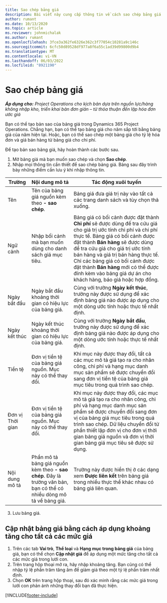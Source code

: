 ```yaml
---
title: Sao chép bảng giá
description: Bài viết này cung cấp thông tin về cách sao chép bảng giá trong Hoạt động dự án.
author: rumant
ms.date: 10/13/2020
ms.topic: article
ms.reviewer: johnmichalak
ms.author: rumant
ms.openlocfilehash: 3fce3a362fe6326e362c3f77054c10281a9c146c
ms.sourcegitcommit: 6cfc50d89528df977a8f6a55c1ad39d99800d9b4
ms.translationtype: MT
ms.contentlocale: vi-VN
ms.lasthandoff: 06/03/2022
ms.locfileid: "8921190"
---
```

# <a name="copy-price-lists"></a>Sao chép bảng giá

_**Áp dụng cho:** Project Operations cho kịch bản dựa trên nguồn lực/hàng không nhập kho, triển khai bản đơn giản – từ thỏa thuận đến lập hóa đơn ước giá_

Bạn có thể tạo bản sao của bảng giá trong Dynamics 365 Project Operations. Chẳng hạn, bạn có thể tạo bảng giá cho năm sắp tới bằng bảng giá của năm hiện tại.  Hoặc, bạn có thể sao chép một bảng giá cho tỷ lệ hóa đơn và giá bán hàng từ bảng giá cho chi phí. 

Để tạo bản sao bảng giá, hãy hoàn thành các bước sau.

1. Mở bảng giá mà bạn muốn sao chép và chọn **Sao chép**.
2. Nhập mọi thông tin cần thiết để sao chép bảng giá. Bảng sau đây trình bày những điểm cần lưu ý khi nhập thông tin.

| Trường | Nội dung mô tả | Tác động xuôi tuyến |
| --- | --- | --- |
| Tên | Tên của bảng giá nguồn kèm theo **- sao chép**. | Bảng giá đưa giá trị này vào tất cả các trang danh sách và tùy chọn thả xuống. |
| Ngữ cảnh | Nhập bối cảnh mà bạn muốn dùng cho danh sách giá mục tiêu. | Bảng giá có bối cảnh được đặt thành **Chi phí** sẽ được dùng để tra cứu giá cho giá trị ước tính chi phí và chi phí thực tế. Bảng giá có bối cảnh được đặt thành **Bán hàng** sẽ được dùng để tra cứu giá cho giá trị ước tính bán hàng và giá trị bán hàng thực tế. Chỉ các bảng giá có bối cảnh được đặt thành **Bán hàng** mới có thể được đính kèm vào bảng giá dự án cho khách hàng, báo giá hoặc hợp đồng. |
| Ngày bắt đầu | Ngày bắt đầu khoảng thời gian có hiệu lực của bảng giá. | Cùng với trường **Ngày kết thúc**, trường này được sử dụng để xác định bảng giá nào được áp dụng cho một dòng ước tính hoặc thực tế nhất định. |
| Ngày kết thúc | Ngày kết thúc khoảng thời gian có hiệu lực của bảng giá. | Cùng với trường **Ngày bắt đầu**, trường này được sử dụng để xác định bảng giá nào được áp dụng cho một dòng ước tính hoặc thực tế nhất định. |
| Tiền tệ | Đơn vị tiền tệ của bảng giá nguồn. Mục này có thể thay đổi. | Khi mục này được thay đổi, tất cả các mục mô tả giá tạo ra cho nhân công, chi phí và hạng mục danh mục sản phẩm sẽ được chuyển đổi sang đơn vị tiền tệ của bảng giá mục tiêu trong quá trình sao chép. |
| Đơn vị Thời gian | Đơn vị tiền tệ của bảng giá nguồn. Mục này có thể thay đổi. | Khi mục này được thay đổi, các mục mô tả giá tạo ra cho nhân công, chi phí và hạng mục danh mục sản phẩm sẽ được chuyển đổi sang đơn vị của bảng giá mục tiêu trong quá trình sao chép. Dữ liệu chuyển đổi từ phần thiết lập đơn vị cho đơn vị thời gian bảng giá nguồn và đơn vị thời gian bảng giá mục tiêu sẽ được sử dụng. |
| Nội dung mô tả | Phần mô tả bảng giá nguồn kèm theo **- sao chép**. Đây là trường văn bản, bạn có thể có nhiều dòng mô tả về bảng giá. | Trường này được hiển thị ở các dạng xem **Được liên kết** trên bảng giá trong nhiều thực thể khác nhau có bảng giá liên quan. |

3. Lưu bảng giá. 

## <a name="update-a-price-list-by-applying-a-mark-up-to-all-the-prices"></a>Cập nhật bảng giá bằng cách áp dụng khoảng tăng cho tất cả các mức giá

1. Trên các tab **Vai trò**, **Thể loại** và **Hạng mục trong bảng giá** của bảng giá, bạn có thể chọn **Cập nhật giá** để áp dụng một mức tăng cho tất cả các mức giá trong lưới con. 
2. Trên trang hộp thoại mở ra, hãy nhập khoảng tăng. Bạn cũng có thể nhập tỷ lệ phần trăm tăng âm để giảm giá theo một tỷ lệ phần trăm nhất định. 
3. Chọn **OK** trên trang hộp thoại, sau đó xác minh rằng các mức giá trong lưới con phản ánh những thay đổi bạn đã thực hiện.


[!INCLUDE[footer-include](../includes/footer-banner.md)]